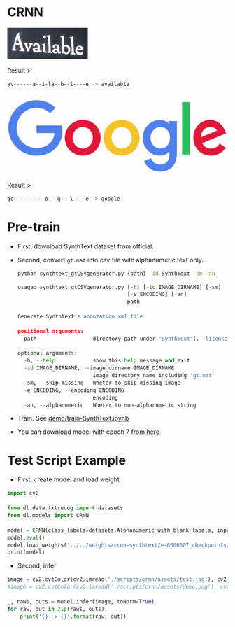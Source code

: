 # CRNN

![demo](./assets/demo.png?raw=true "demo")

Result >

```bash
av------a--i-la--b--l----e -> available
```

![test](./assets/test.jpg?raw=true "test")

Result >

```bash
go----------o---g---l----e -> google
```

# Pre-train

- First, download SynthText dataset from official.

- Second, convert `gt.mat` into csv file with alphanumeric text only.

  ```bash
  python synthtext_gtCSVgenerator.py {path} -id SynthText -sm -an
  ```

  ```python
  usage: synthtext_gtCSVgenerator.py [-h] [-id IMAGE_DIRNAME] [-sm]
                                     [-e ENCODING] [-an]
                                     path
  
  Generate Synthtext's annotation xml file
  
  positional arguments:
    path                  directory path under 'SynthText'(, 'licence.txt')
  
  optional arguments:
    -h, --help            show this help message and exit
    -id IMAGE_DIRNAME, --image_dirname IMAGE_DIRNAME
                          image directory name including 'gt.mat'
    -sm, --skip_missing   Wheter to skip missing image
    -e ENCODING, --encoding ENCODING
                          encoding
    -an, --alphanumeric   Wheter to non-alphanumeric string
  ```

  

- Train. See [demo/train-SynthText.ipynb](../../demo/crnn/train-synthtext.ipynb)

- You can download model with epoch 7 from [here](https://drive.google.com/file/d/1Ct4G7H-hQ9yCDhE4W2G3dK-612Xcqajf/view?usp=sharing)

# Test Script Example

- First, create model and load weight

```python
import cv2

from dl.data.txtrecog import datasets
from dl.models import CRNN

model = CRNN(class_labels=datasets.Alphanumeric_with_blank_labels, input_shape=(32, 100, 1)).cuda()
model.eval()
model.load_weights('../../weights/crnn-synthtext/e-0000007_checkpoints20200814.pth')
print(model)
```

- Second, infer

```python
image = cv2.cvtColor(cv2.imread('./scripts/crnn/assets/test.jpg'), cv2.COLOR_BGR2GRAY)
#image = cv2.cvtColor(cv2.imread('./scripts/crnn/assets/demo.png'), cv2.COLOR_BGR2GRAY)

_, raws, outs = model.infer(image, toNorm=True)
for raw, out in zip(raws, outs):
    print('{} -> {}'.format(raw, out))
```

